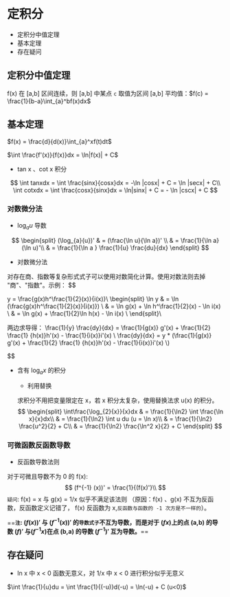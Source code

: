 # 定积分

* 定积分中值定理
* 基本定理
* 存在疑问



## 定积分中值定理

f(x) 在 [a,b] 区间连续，则 [a,b] 中某点 `c` 取值为区间 [a,b] 平均值：$f(c) = \frac{1}{b-a}\int_{a}^bf(x)dx$

## 基本定理

$f(x) = \frac{d}{d(x)}\int_{a}^xf(t)dt$

$\int \frac{f'(x)}{f(x)}dx = \ln|f(x)| + C$

* tan x 、cot x 积分

$$
\int tanxdx = \int \frac{sinx}{cosx}dx = -\ln |cosx| + C = \ln |secx| + C\\
\int cotxdx = \int \frac{cosx}{sinx}dx = \ln|sinx| + C = - \ln |cscx| + C
$$

### 对数微分法

* $\log_{a}{u}$ 导数

$$
\begin{split}
(\log_{a}{u})' & = (\frac{\ln u}{\ln a})' \\
				& = \frac{1}{\ln a}(\ln u)'\\
				& = \frac{1}{\ln a } \frac{1}{u} \frac{du}{dx}
\end{split}
$$

* 对数微分法

对存在商、指数等复杂形式式子可以使用对数简化计算。使用对数法则去掉 "商"、"指数"。示例：
$$

y = \frac{g(x)h^\frac{1}{2}(x)}{i(x)}\\
\begin{split}
\ln y & = \ln (\frac{g(x)h^\frac{1}{2}(x)}{i(x)}) \\
    & = \ln g(x) + \ln h^\frac{1}{2}(x) - \ln i(x) \\
    & = \ln g(x) + \frac{1}{2}\ln h(x) - \ln i(x) \\
\end{split}\\

 两边求导得：
 \frac{1}{y} \frac{dy}{dx}  = \frac{1}{g(x)} g'(x) + \frac{1}{2} \frac{1}
 								{h(x)}h'(x) - \frac{1}{i(x)}i'(x) \\
\frac{dy}{dx}  = y * (\frac{1}{g(x)} g'(x) + \frac{1}{2} \frac{1}
 								{h(x)}h'(x) - \frac{1}{i(x)}i'(x) \\)


$$



* 含有 $\log_{a}{x}$ 的积分

  * 利用替换

  求积分不用把变量限定在 x，若 x 积分太复杂，使用替换法求 u(x) 的积分。
  $$
  \begin{split}
  \int\frac{\log_{2}{x}}{x}dx & = \frac{1}{\ln2} \int \frac{\ln x}{x}dx\\
  							& = \frac{1}{\ln2} \int u du (u = \ln x)\\
  							& = \frac{1}{\ln2} \frac{u^2}{2} + C\\
  							& = \frac{1}{\ln2} \frac{\ln^2 x}{2} + C
  \end{split}
  $$
  

### 可微函数反函数导数

* 反函数导数法则

对于可微且导数不为 0 的 f(x):
$$
(f^{-1} (x))' = \frac{1}{(f(x)'}\\
$$
`疑问`: f(x) = x 与 g(x) = 1/x 似乎不满足该法则 （原因：f(x) 、g(x) 不互为反函数，反函数定义记错了， f(x) 反函数为 x,`反函数与函数的 -1 次方是不一样的`）。

==**`注`: $(f(x))'$ 与 $(f^{-1}(x))'$ 的`导数式子`不互为导数，而是对于 $(fx)$上的点 (a,b) 的导数 $(f)'$ 与$(f^{-1}x)$在点 (b,a) 的导数 $(f^{-1})'$ 互为导数。**==



## 存在疑问

* ln x 中 x < 0 函数无意义，对 1/x 中 x < 0 进行积分似乎无意义

$\int \frac{1}{u}du = \int \frac{1}{(-u)}d(-u) = \ln(-u) + C (u<0)$

